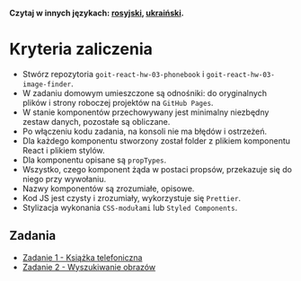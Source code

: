 **Czytaj w innych językach: [rosyjski](README.md), [ukraiński](README.ua.md).**

# Kryteria zaliczenia

- Stwórz repozytoria `goit-react-hw-03-phonebook` i `goit-react-hw-03-image-finder`.
- W zadaniu domowym umieszczone są odnośniki: do oryginalnych plików i strony roboczej projektów na `GitHub Pages`.
- W stanie komponentów przechowywany jest minimalny niezbędny zestaw danych, pozostałe są obliczane.
- Po włączeniu kodu zadania, na konsoli nie ma błędów i ostrzeżeń.
- Dla każdego komponentu stworzony został folder z plikiem komponentu React i plikiem stylów.
- Dla komponentu opisane są `propTypes`.
- Wszystko, czego komponent żąda w postaci propsów, przekazuje się do niego przy wywołaniu.
- Nazwy komponentów są zrozumiałe, opisowe.
- Kod JS jest czysty i zrozumiały, wykorzystuje się `Prettier`.
- Stylizacja wykonania `CSS-modułami` lub `Styled Components`.

## Zadania

- [Zadanie 1 - Książka telefoniczna](./phonebook/README.pl.md)
- [Zadanie 2 - Wyszukiwanie obrazów](./image-finder/README.pl.md)
